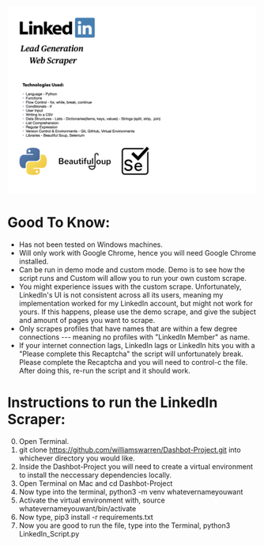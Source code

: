 ![alt text](https://github.com/williamswarren/Dashbot-Project/blob/master/Thumbnail%20Lead_Generation.png)

# Good To Know:

* Has not been tested on Windows machines.
* Will only work with Google Chrome, hence you will need Google Chrome installed.
* Can be run in demo mode and custom mode. Demo is to see how the script runs and Custom will allow you to run your own custom scrape.
* You might experience issues with the custom scrape. Unfortunately, LinkedIn's UI is not consistent across all its users, meaning my implementation worked for my LinkedIn account, but might not work for yours. If this happens, please use the demo scrape, and give the subject and amount of pages you want to scrape.
* Only scrapes profiles that have names that are within a few degree connections --- meaning no profiles with "LinkedIn Member" as name.
* If your internet connection lags, LinkedIn lags or LinkedIn hits you with a "Please complete this Recaptcha" the script will unfortunately break. Please complete the Recaptcha and you will need to control-c the file. After doing this, re-run the script and it should work.


# Instructions to run the LinkedIn Scraper:

0. Open Terminal.
1. git clone https://github.com/williamswarren/Dashbot-Project.git into whichever directory you would like.
2. Inside the Dashbot-Project you will need to create a virtual environment to install the neccessary dependencies locally.
3. Open Terminal on Mac and cd Dashbot-Project
4. Now type into the terminal, python3 -m venv whatevernameyouwant
5. Activate the virtual environment with, source whatevernameyouwant/bin/activate
6. Now type, pip3 install -r requirements.txt
7. Now you are good to run the file, type into the Terminal, python3 LinkedIn_Script.py
